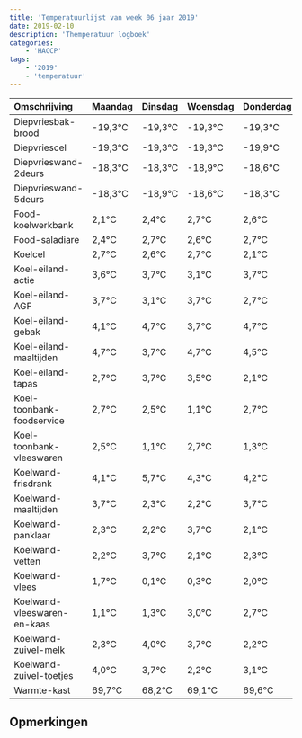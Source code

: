 ```yaml
---
title: 'Temperatuurlijst van week 06 jaar 2019'
date: 2019-02-10
description: 'Themperatuur logboek'
categories:
    - 'HACCP'
tags:
    - '2019'
    - 'temperatuur'
---
```

|Omschrijving|Maandag|Dinsdag|Woensdag|Donderdag|Vrijdag|Zaterdag|Zondag|
|:---|:---|:---|:---|:---|:---|:---|:---|
|Diepvriesbak-brood|-19,3°C|-19,3°C|-19,3°C|-19,3°C|-19,9°C|-19,6°C|-19,3°C|
|Diepvriescel|-19,3°C|-19,3°C|-19,3°C|-19,9°C|-19,6°C|-19,3°C|-19,4°C|
|Diepvrieswand-2deurs|-18,3°C|-18,3°C|-18,9°C|-18,6°C|-18,3°C|-18,4°C|-18,3°C|
|Diepvrieswand-5deurs|-18,3°C|-18,9°C|-18,6°C|-18,3°C|-18,4°C|-18,3°C|-18,9°C|
|Food-koelwerkbank|2,1°C|2,4°C|2,7°C|2,6°C|2,7°C|2,1°C|2,7°C|
|Food-saladiare|2,4°C|2,7°C|2,6°C|2,7°C|2,1°C|2,7°C|1,7°C|
|Koelcel|2,7°C|2,6°C|2,7°C|2,1°C|2,7°C|1,7°C|2,7°C|
|Koel-eiland-actie|3,6°C|3,7°C|3,1°C|3,7°C|2,7°C|3,7°C|3,5°C|
|Koel-eiland-AGF|3,7°C|3,1°C|3,7°C|2,7°C|3,7°C|3,5°C|2,1°C|
|Koel-eiland-gebak|4,1°C|4,7°C|3,7°C|4,7°C|4,5°C|3,1°C|4,7°C|
|Koel-eiland-maaltijden|4,7°C|3,7°C|4,7°C|4,5°C|3,1°C|4,7°C|3,3°C|
|Koel-eiland-tapas|2,7°C|3,7°C|3,5°C|2,1°C|3,7°C|2,3°C|2,2°C|
|Koel-toonbank-foodservice|2,7°C|2,5°C|1,1°C|2,7°C|1,3°C|1,2°C|2,7°C|
|Koel-toonbank-vleeswaren|2,5°C|1,1°C|2,7°C|1,3°C|1,2°C|2,7°C|1,1°C|
|Koelwand-frisdrank|4,1°C|5,7°C|4,3°C|4,2°C|5,7°C|4,1°C|4,3°C|
|Koelwand-maaltijden|3,7°C|2,3°C|2,2°C|3,7°C|2,1°C|2,3°C|4,0°C|
|Koelwand-panklaar|2,3°C|2,2°C|3,7°C|2,1°C|2,3°C|4,0°C|3,7°C|
|Koelwand-vetten|2,2°C|3,7°C|2,1°C|2,3°C|4,0°C|3,7°C|2,2°C|
|Koelwand-vlees|1,7°C|0,1°C|0,3°C|2,0°C|1,7°C|0,2°C|1,1°C|
|Koelwand-vleeswaren-en-kaas|1,1°C|1,3°C|3,0°C|2,7°C|1,2°C|2,1°C|2,6°C|
|Koelwand-zuivel-melk|2,3°C|4,0°C|3,7°C|2,2°C|3,1°C|3,6°C|3,7°C|
|Koelwand-zuivel-toetjes|4,0°C|3,7°C|2,2°C|3,1°C|3,6°C|3,7°C|3,4°C|
|Warmte-kast|69,7°C|68,2°C|69,1°C|69,6°C|69,7°C|69,4°C|68,7°C|

## Opmerkingen



